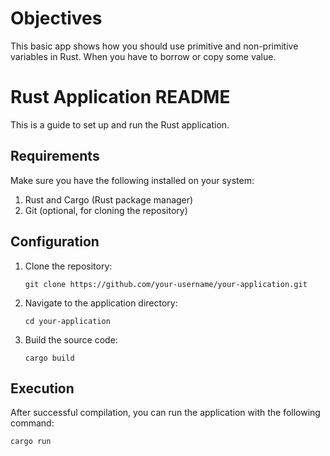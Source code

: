 # Objectives

This basic app shows how you should use primitive and non-primitive variables in Rust.
When you have to borrow or copy some value.

# Rust Application README

This is a guide to set up and run the Rust application.

## Requirements

Make sure you have the following installed on your system:

1. Rust and Cargo (Rust package manager)
2. Git (optional, for cloning the repository)

## Configuration

1. Clone the repository:

       git clone https://github.com/your-username/your-application.git

2. Navigate to the application directory:

       cd your-application

3. Build the source code:

       cargo build

## Execution

After successful compilation, you can run the application with the following command:

    cargo run